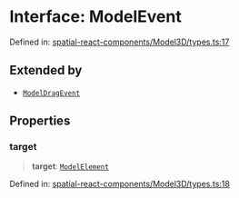 # Interface: ModelEvent

Defined in: [spatial-react-components/Model3D/types.ts:17](https://github.com/webspatial/webspatial-sdk/blob/main/react/src/spatial-react-components/Model3D/types.ts#L17)

## Extended by

- [`ModelDragEvent`](ModelDragEvent.md)

## Properties

### target

> **target**: [`ModelElement`](ModelElement.md)

Defined in: [spatial-react-components/Model3D/types.ts:18](https://github.com/webspatial/webspatial-sdk/blob/main/react/src/spatial-react-components/Model3D/types.ts#L18)
